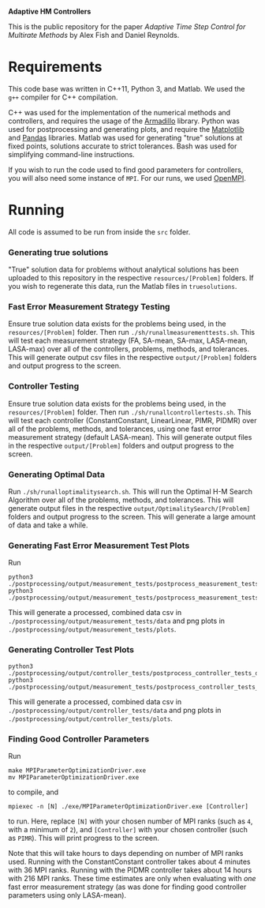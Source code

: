 **Adaptive HM Controllers**

This is the public repository for the paper _Adaptive Time Step Control for Multirate Methods_ by Alex Fish and Daniel Reynolds.

# Requirements

This code base was written in C++11, Python 3, and Matlab.
We used the `g++` compiler for C++ compilation.

C++ was used for the implementation of the numerical methods and controllers, and requires the usage of the [Armadillo](http://arma.sourceforge.net/) library.
Python was used for postprocessing and generating plots, and require the [Matplotlib](https://matplotlib.org/) and [Pandas](https://pandas.pydata.org/) libraries.
Matlab was used for generating "true" solutions at fixed points, solutions accurate to strict tolerances.
Bash was used for simplifying command-line instructions.

If you wish to run the code used to find good parameters for controllers, you will also need some instance of `MPI`. 
For our runs, we used [OpenMPI](https://www.open-mpi.org/).

# Running

All code is assumed to be run from inside the `src` folder.

### Generating true solutions

"True" solution data for problems without analytical solutions has been uploaded to this repository in the respective `resources/[Problem]` folders.
If you wish to regenerate this data, run the Matlab files in `truesolutions`.

### Fast Error Measurement Strategy Testing

Ensure true solution data exists for the problems being used, in the `resources/[Problem]` folder.
Then run `./sh/runallmeasurementtests.sh`. 
This will test each measurement strategy (FA, SA-mean, SA-max, LASA-mean, LASA-max) over all of the controllers, problems, methods, and tolerances.
This will generate output csv files in the respective `output/[Problem]` folders and output progress to the screen.

### Controller Testing

Ensure true solution data exists for the problems being used, in the `resources/[Problem]` folder.
Then run `./sh/runallcontrollertests.sh`. 
This will test each controller (ConstantConstant, LinearLinear, PIMR, PIDMR) over all of the problems, methods, and tolerances, using one fast error measurement strategy (default LASA-mean).
This will generate output files in the respective `output/[Problem]` folders and output progress to the screen.

### Generating Optimal Data

Run `./sh/runalloptimalitysearch.sh`. 
This will run the Optimal H-M Search Algorithm over all of the problems, methods, and tolerances.
This will generate output files in the respective `output/OptimalitySearch/[Problem]` folders and output progress to the screen.
This will generate a large amount of data and take a while.

### Generating Fast Error Measurement Test Plots

Run

```
python3 ./postprocessing/output/measurement_tests/postprocess_measurement_tests_data.py
python3 ./postprocessing/output/measurement_tests/postprocess_measurement_tests_plots.py
```
This will generate a processed, combined data csv in `./postprocessing/output/measurement_tests/data` and png plots in `./postprocessing/output/measurement_tests/plots`.

### Generating Controller Test Plots


```
python3 ./postprocessing/output/controller_tests/postprocess_controller_tests_data.py
python3 ./postprocessing/output/measurement_tests/postprocess_controller_tests_plots.py
```
This will generate a processed, combined data csv in `./postprocessing/output/controller_tests/data` and png plots in `./postprocessing/output/controller_tests/plots`.

### Finding Good Controller Parameters

Run
```
make MPIParameterOptimizationDriver.exe
mv MPIParameterOptimizationDriver.exe
```
to compile, and 
```
mpiexec -n [N] ./exe/MPIParameterOptimizationDriver.exe [Controller]
```
to run. 
Here, replace `[N]` with your chosen number of MPI ranks (such as `4`, with a minimum of `2`), and `[Controller]` with your chosen controller (such as `PIMR`).
This will print progress to the screen.

Note that this will take hours to days depending on number of MPI ranks used.
Running with the ConstantConstant controller takes about 4 minutes with 36 MPI ranks.
Running with the PIDMR controller takes about 14 hours with 216 MPI ranks.
These time estimates are only when evaluating with _one_ fast error measurement strategy (as was done for finding good controller parameters using only LASA-mean).
